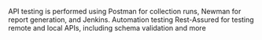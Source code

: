 API testing is performed using Postman for collection runs, Newman for report generation, and Jenkins.
Automation testing Rest-Assured for testing remote and local APIs, including schema validation and more
